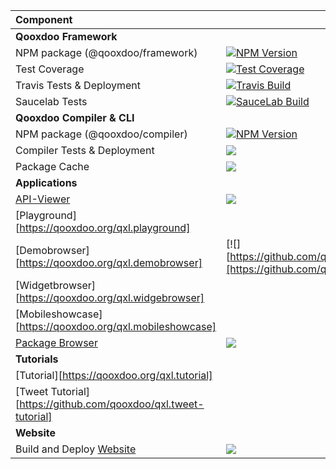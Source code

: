 Component                                                      | Status
:----------------------------------------------                | --- 
**Qooxdoo Framework**                                          |            
NPM package (@qooxdoo/framework)                               | [![NPM Version][npm-framework-badge]][npm-framework-url]
Test Coverage                                                  | [![Test Coverage][coveralls-badge]][coveralls-url]
Travis Tests & Deployment                                      | [![Travis Build][travis-framework-badge]][travis-framework-url]
Saucelab Tests                                                 | [![SauceLab Build][saucelab-badge]][saucelab-url]
**Qooxdoo Compiler & CLI**                                     | 
NPM package (@qooxdoo/compiler)                                | [![NPM Version][npm-compiler-badge]][npm-compiler-url] 
Compiler Tests & Deployment                                    | [![][travis-compiler-badge]][travis-compiler-url]
Package Cache                                                  | [![][package-cache-badge]](https://github.com/qooxdoo/package-cache)
**Applications**                                               | 
[API-Viewer][apiviewer-url]                                    | [![][apiviewer-badge]][apiviewer-workflow-url]
[Playground][https://qooxdoo.org/qxl.playground]               | 
[Demobrowser][https://qooxdoo.org/qxl.demobrowser]             | [![][https://github.com/qooxdoo/qxl.demobrowser/workflows/Build%20and%20Deploy/badge.svg]][https://github.com/qooxdoo/qxl.demobrowser/actions]
[Widgetbrowser][https://qooxdoo.org/qxl.widgebrowser]          |
[Mobileshowcase][https://qooxdoo.org/qxl.mobileshowcase]       |
[Package Browser][packagebrowser-url]                          | [![][packagebrowser-badge]][packagebrowser-workflow-url]
**Tutorials**                                                  | 
[Tutorial][https://qooxdoo.org/qxl.tutorial]                   |
[Tweet Tutorial][https://github.com/qooxdoo/qxl.tweet-tutorial]|
**Website**                                                    |
Build and Deploy [Website](https://qooxdoo.org)                | [![][website-badge]][website-workflow-url]



[npm-framework-badge]: https://badge.fury.io/js/%40qooxdoo%2Fframework.svg
[npm-framework-url]: https://npmjs.org/package/@qooxdoo/framework

[travis-framework-badge]: https://travis-ci.org/qooxdoo/qooxdoo.svg?branch=master
[travis-framework-url]: https://travis-ci.org/qooxdoo/qooxdoo

[npm-compiler-badge]: https://badge.fury.io/js/%40qooxdoo%2Fcompiler.svg
[npm-compiler-url]: https://npmjs.org/package/@qooxdoo/compiler

[travis-compiler-badge]: https://travis-ci.org/qooxdoo/qooxdoo-compiler.svg?branch=master
[travis-compiler-url]: https://travis-ci.org/qooxdoo/qooxdoo-compiler

[coveralls-badge]: https://coveralls.io/repos/github/qooxdoo/qooxdoo/badge.svg?branch=master 
[coveralls-url]: https://coveralls.io/github/qooxdoo/qooxdoo?branch=master

[saucelab-badge]: https://saucelabs.com/buildstatus/qx-core
[saucelab-url]: https://saucelabs.com/open_sauce/user/qx-core

[package-cache-badge]: https://github.com/qooxdoo/package-cache/workflows/Update%20Package%20Cache/badge.svg

[packagebrowser-badge]: https://github.com/qooxdoo/qxl.packagebrowser/workflows/Build%20and%20Deploy/badge.svg
[packagebrowser-url]: https://qooxdoo.org/qxl.packagebrowser
[packagebrowser-workflow-url]: https://github.com/qooxdoo/qxl.packagebrowser/actions

[apiviewer-workflow-url]: https://travis-ci.org/qooxdoo/qxl.apiviewer
[apiviewer-url]: https://qooxdoo.org/qxl.apiviewer
[apiviewer-badge]: https://travis-ci.org/qooxdoo/qxl.apiviewer.svg?branch=master

[website-badge]: https://github.com/qooxdoo/website/workflows/Build%20and%20Deploy/badge.svg
[website-workflow-url]: https://github.com/qooxdoo/website/actions
